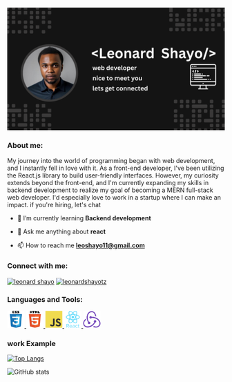  
![I am a frontend developer ](https://github.com/leonard-shayo/leonard-shayo/blob/main/bunnerimage.png)

<h3 align="left">About me:</h3>

<p align="left">My journey into the world of programming began with web development, and I instantly fell in love with it. As a front-end developer, I've been utilizing the React.js library to build user-friendly interfaces. However, my curiosity extends beyond the front-end, and I'm currently expanding my skills in backend development to realize my goal of becoming a MERN full-stack web developer. I'd especially love to work in a startup where I can make an impact. if you're hiring, let's chat </p>

- 🌱 I’m currently learning **Backend development**

- 💬 Ask me anything about **react**

- 📫 How to reach me **leoshayo11@gmail.com**

<h3 align="left">Connect with me:</h3>
<p align="left">
<a href="https://linkedin.com/in/leonard shayo" target="blank"><img align="center" src="https://raw.githubusercontent.com/rahuldkjain/github-profile-readme-generator/master/src/images/icons/Social/linked-in-alt.svg" alt="leonard shayo" height="30" width="40" /></a>
 <a href="https://instagram.com/leonardshayotz" target="blank"><img align="center" src="https://raw.githubusercontent.com/rahuldkjain/github-profile-readme-generator/master/src/images/icons/Social/instagram.svg" alt="leonardshayotz" height="30" width="40" /></a>
</p>

<h3 align="left">Languages and Tools:</h3>
<p align="left"> <a href="https://www.w3schools.com/css/" target="_blank" rel="noreferrer"> <img src="https://raw.githubusercontent.com/devicons/devicon/master/icons/css3/css3-original-wordmark.svg" alt="css3" width="40" height="40"/> </a> <a href="https://www.w3.org/html/" target="_blank" rel="noreferrer"> <img src="https://raw.githubusercontent.com/devicons/devicon/master/icons/html5/html5-original-wordmark.svg" alt="html5" width="40" height="40"/> </a> <a href="https://developer.mozilla.org/en-US/docs/Web/JavaScript" target="_blank" rel="noreferrer"> <img src="https://raw.githubusercontent.com/devicons/devicon/master/icons/javascript/javascript-original.svg" alt="javascript" width="40" height="40"/> </a> <a href="https://reactjs.org/" target="_blank" rel="noreferrer"> <img src="https://raw.githubusercontent.com/devicons/devicon/master/icons/react/react-original-wordmark.svg" alt="react" width="40" height="40"/> </a> <a href="https://redux.js.org" target="_blank" rel="noreferrer"> <img src="https://raw.githubusercontent.com/devicons/devicon/master/icons/redux/redux-original.svg" alt="redux" width="40" height="40"/> </a> </p>


<h3 align="left">work Example</h3>



[![Top Langs](https://github-readme-stats.vercel.app/api/top-langs/?username=leonard-shayo)](https://github.com/anuraghazra/github-readme-stats)

![GitHub stats](https://github-readme-stats.vercel.app/api?username=leonard-shayo&show_icons=true)  

